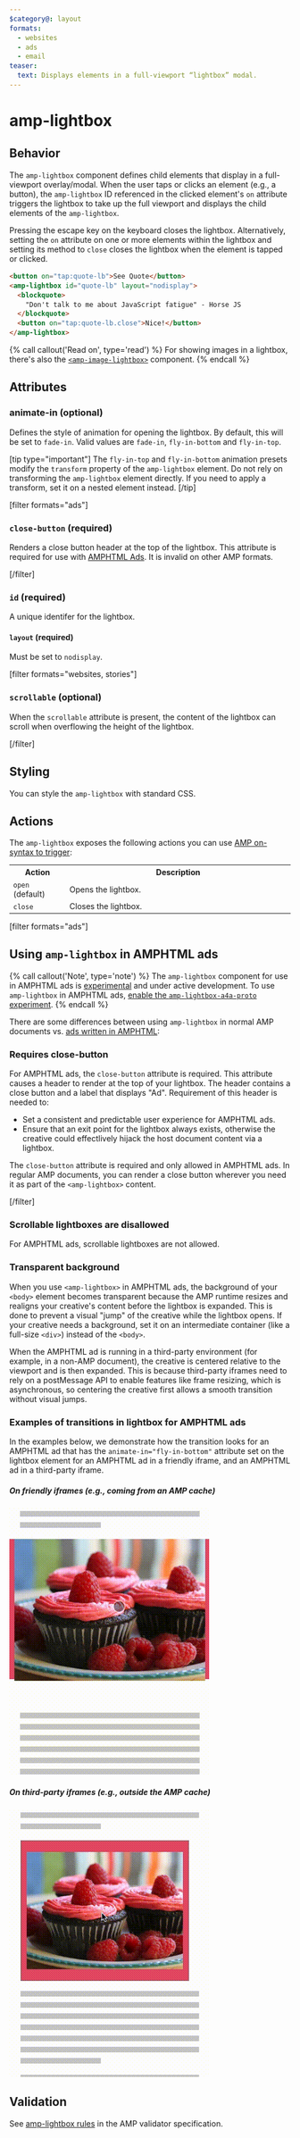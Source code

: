 ```yaml
---
$category@: layout
formats:
  - websites
  - ads
  - email
teaser:
  text: Displays elements in a full-viewport “lightbox” modal.
---
```


<!---
Copyright 2015 The AMP HTML Authors. All Rights Reserved.

Licensed under the Apache License, Version 2.0 (the "License");
you may not use this file except in compliance with the License.
You may obtain a copy of the License at

      http://www.apache.org/licenses/LICENSE-2.0

Unless required by applicable law or agreed to in writing, software
distributed under the License is distributed on an "AS-IS" BASIS,
WITHOUT WARRANTIES OR CONDITIONS OF ANY KIND, either express or implied.
See the License for the specific language governing permissions and
limitations under the License.
-->

# amp-lightbox

## Behavior

The `amp-lightbox` component defines child elements that display in a full-viewport overlay/modal. When the user taps or clicks an element (e.g., a button), the `amp-lightbox` ID referenced in the clicked element's `on` attribute triggers the lightbox to take up the full viewport and displays the child elements of the `amp-lightbox`.

Pressing the escape key on the keyboard closes the lightbox. Alternatively, setting the `on` attribute on one or more elements within the lightbox and setting its method to `close` closes the lightbox when the element is tapped or clicked.

```html
<button on="tap:quote-lb">See Quote</button>
<amp-lightbox id="quote-lb" layout="nodisplay">
  <blockquote>
    "Don't talk to me about JavaScript fatigue" - Horse JS
  </blockquote>
  <button on="tap:quote-lb.close">Nice!</button>
</amp-lightbox>
```

{% call callout('Read on', type='read') %}
For showing images in a lightbox, there's also the [`<amp-image-lightbox>`](https://amp.dev/documentation/components/amp-image-lightbox) component.
{% endcall %}

## Attributes

### animate-in (optional)

Defines the style of animation for opening the lightbox. By default, this will
be set to `fade-in`. Valid values are `fade-in`, `fly-in-bottom` and `fly-in-top`.

[tip type="important"]
The `fly-in-top` and `fly-in-bottom` animation presets modify the `transform` property of the
`amp-lightbox` element. Do not rely on transforming the `amp-lightbox` element
directly. If you need to apply a transform, set it on a nested element instead.
[/tip]

[filter formats="ads"]

### `close-button` (required)

Renders a close button header at the top of the lightbox. This attribute is
required for use with [AMPHTML Ads](#a4a). It is invalid on other AMP formats.

[/filter]<!-- formats="ads" -->

### `id` (required)

A unique identifer for the lightbox.

#### `layout` (required)

Must be set to `nodisplay`.

[filter formats="websites, stories"]

### `scrollable` (optional)

When the `scrollable` attribute is present, the content of the lightbox can scroll when overflowing the height of the lightbox.

[/filter]<!-- formats="websites, stories" -->

## Styling

You can style the `amp-lightbox` with standard CSS.

## Actions

The `amp-lightbox` exposes the following actions you can use [AMP on-syntax to trigger](https://amp.dev/documentation/guides-and-tutorials/learn/amp-actions-and-events):

<table>
  <tr>
    <th width="20%">Action</th>
    <th>Description</th>
  </tr>
  <tr>
    <td><code>open</code> (default)</td>
    <td>Opens the lightbox.</td>
  </tr>
  <tr>
    <td><code>close</code></td>
    <td>Closes the lightbox.</td>
  </tr>
</table>

[filter formats="ads"]

## <a id="a4a"></a> Using `amp-lightbox` in AMPHTML ads

{% call callout('Note', type='note') %}
The `amp-lightbox` component for use in AMPHTML ads is [experimental](https://amp.dev/documentation/guides-and-tutorials/learn/experimental) and under active development. To use `amp-lightbox` in AMPHTML ads, [enable the `amp-lightbox-a4a-proto` experiment](http://cdn.ampproject.org/experiments.html).
{% endcall %}

There are some differences between using `amp-lightbox` in normal AMP documents vs. [ads written in AMPHTML](../amp-a4a/amp-a4a-format.md):

### Requires close-button

For AMPHTML ads, the `close-button` attribute is required. This attribute causes a header to render at the top of your lightbox. The header contains a close button and a label that displays "Ad". Requirement of this header is needed to:

- Set a consistent and predictable user experience for AMPHTML ads.
- Ensure that an exit point for the lightbox always exists, otherwise the creative could effectlively hijack the host document content via a lightbox.

The `close-button` attribute is required and only allowed in AMPHTML ads. In regular AMP documents, you can render a close button wherever you need it as part of the `<amp-lightbox>` content.

[/filter]<!-- formats="ads" -->

### Scrollable lightboxes are disallowed

For AMPHTML ads, scrollable lightboxes are not allowed.

### Transparent background

When you use `<amp-lightbox>` in AMPHTML ads, the background of your `<body>` element becomes transparent because the AMP runtime resizes and realigns your creative's content before the lightbox is expanded. This is done to prevent a visual "jump" of the creative while the lightbox opens. If your creative needs a background, set it on an intermediate container (like a full-size `<div>`) instead of the `<body>`.

When the AMPHTML ad is running in a third-party environment (for example, in a non-AMP document), the creative is centered relative to the viewport and is then expanded. This is because third-party iframes need to rely on a postMessage API to enable features like frame resizing, which is asynchronous, so centering the creative first allows a smooth transition without visual jumps.

### Examples of transitions in lightbox for AMPHTML ads

In the examples below, we demonstrate how the transition looks for an AMPHTML ad that has the `animate-in="fly-in-bottom"` attribute set on the lightbox element for an AMPHTML ad in a friendly iframe, and an AMPHTML ad in a third-party iframe.

##### On friendly iframes (e.g., coming from an AMP cache)

<amp-img alt="lightbox ad in friendly iframe"
    layout="fixed"
    width="360" height="480"
    src="https://github.com/ampproject/amphtml/raw/master/spec/img/lightbox-ad-fie.gif" >
<noscript>
<img alt="lightbox ad in friendly iframe" src="../../spec/img/lightbox-ad-fie.gif" />
</noscript>
</amp-img>

##### On third-party iframes (e.g., outside the AMP cache)

<amp-img alt="lightbox ad in 3p iframe"
    layout="fixed"
    width="360" height="480"
    src="https://github.com/ampproject/amphtml/raw/master/spec/img/lightbox-ad-3p.gif" >
<noscript>
<img alt="lightbox ad in 3p iframe" src="../../spec/img/lightbox-ad-3p.gif" />
</noscript>
</amp-img>

## Validation

See [amp-lightbox rules](https://github.com/ampproject/amphtml/blob/master/extensions/amp-lightbox/validator-amp-lightbox.protoascii) in the AMP validator specification.
